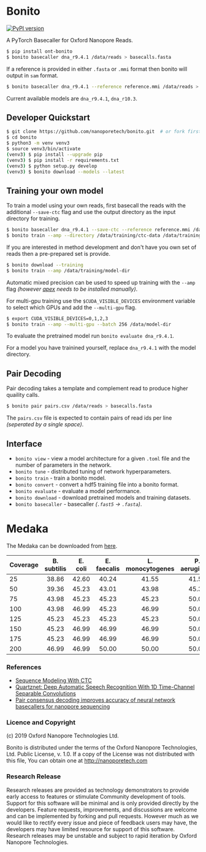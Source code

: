 # Bonito

[![PyPI version](https://badge.fury.io/py/ont-bonito.svg)](https://badge.fury.io/py/ont-bonito)

A PyTorch Basecaller for Oxford Nanopore Reads.

```bash
$ pip install ont-bonito
$ bonito basecaller dna_r9.4.1 /data/reads > basecalls.fasta
```

If a reference is provided in either `.fasta` or `.mmi` format then bonito will output in `sam` format.

```bash
$ bonito basecaller dna_r9.4.1 --reference reference.mmi /data/reads > basecalls.sam
```

Current available models are `dna_r9.4.1`, `dna_r10.3`.

## Developer Quickstart

```bash
$ git clone https://github.com/nanoporetech/bonito.git  # or fork first and clone that
$ cd bonito
$ python3 -m venv venv3
$ source venv3/bin/activate
(venv3) $ pip install --upgrade pip
(venv3) $ pip install -r requirements.txt
(venv3) $ python setup.py develop
(venv3) $ bonito download --models --latest
```

## Training your own model

To train a model using your own reads, first basecall the reads with the additional `--save-ctc` flag and use the output directory as the input directory for training.

```bash
$ bonito basecaller dna_r9.4.1 --save-ctc --reference reference.mmi /data/reads > /data/training/ctc-data/basecalls.sam
$ bonito train --amp --directory /data/training/ctc-data /data/training/model-dir
```

If you are interested in method development and don't have you own set of reads then a pre-prepared set is provide.

```bash
$ bonito download --training
$ bonito train --amp /data/training/model-dir
```

Automatic mixed precision can be used to speed up training with the `--amp` flag *(however [apex](https://github.com/nvidia/apex#quick-start) needs to be installed manually)*.

For multi-gpu training use the `$CUDA_VISIBLE_DEVICES` environment variable to select which GPUs and add the `--multi-gpu` flag.

```bash
$ export CUDA_VISIBLE_DEVICES=0,1,2,3
$ bonito train --amp --multi-gpu --batch 256 /data/model-dir
```

To evaluate the pretrained model run `bonito evaluate dna_r9.4.1`.

For a model you have trainined yourself, replace `dna_r9.4.1` with the model directory.

## Pair Decoding

Pair decoding takes a template and complement read to produce higher quaility calls.

```bash
$ bonito pair pairs.csv /data/reads > basecalls.fasta
```

The `pairs.csv` file is expected to contain pairs of read ids per line *(seperated by a single space)*.

## Interface

 - `bonito view` - view a model architecture for a given `.toml` file and the number of parameters in the network.
 - `bonito tune` - distributed tuning of network hyperparameters.
 - `bonito train` - train a bonito model.
 - `bonito convert` - convert a hdf5 training file into a bonito format.
 - `bonito evaluate` - evaluate a model performance.
 - `bonito download` - download pretrained models and training datasets.
 - `bonito basecaller` - basecaller *(`.fast5` -> `.fasta`)*.

# Medaka

The Medaka can be downloaded from [here](https://nanoporetech.box.com/shared/static/ve8445ceb2bnwod1zaj0z2ptuwsvxd64.hdf5).

| Coverage | B. subtilis | E. coli | E. faecalis | L. monocytogenes | P. aeruginosa | S. aureus | S. enterica |
| -------- |:-----------:|:-------:|:-----------:|:----------------:|:-------------:|:---------:|:-----------:|
|       25 |       38.86 |   42.60 |       40.24 |            41.55 |         41.55 |     43.98 |       36.78 |
|       50 |       39.36 |   45.23 |       43.01 |            43.98 |         45.34 |     46.99 |       38.07 |
|       75 |       43.98 |   45.23 |       45.23 |            45.23 |         50.00 |     46.99 |       38.36 |
|      100 |       43.98 |   46.99 |       45.23 |            46.99 |         50.00 |     50.00 |       39.39 |
|      125 |       45.23 |   45.23 |       45.23 |            45.23 |         50.00 |     50.00 |       39.39 |
|      150 |       45.23 |   46.99 |       46.99 |            46.99 |         50.00 |     50.00 |       39.59 |
|      175 |       45.23 |   46.99 |       46.99 |            46.99 |         50.00 |     50.00 |       39.59 |
|      200 |       46.99 |   46.99 |       50.00 |            50.00 |         50.00 |     50.00 |       40.00 |

### References

 - [Sequence Modeling With CTC](https://distill.pub/2017/ctc/)
 - [Quartznet: Deep Automatic Speech Recognition With 1D Time-Channel Separable Convolutions](https://arxiv.org/pdf/1910.10261.pdf)
 - [Pair consensus decoding improves accuracy of neural network basecallers for nanopore sequencing](https://www.biorxiv.org/content/10.1101/2020.02.25.956771v1.full.pdf)
 
### Licence and Copyright
(c) 2019 Oxford Nanopore Technologies Ltd.

Bonito is distributed under the terms of the Oxford Nanopore
Technologies, Ltd.  Public License, v. 1.0.  If a copy of the License
was not distributed with this file, You can obtain one at
http://nanoporetech.com

### Research Release

Research releases are provided as technology demonstrators to provide early access to features or stimulate Community development of tools. Support for this software will be minimal and is only provided directly by the developers. Feature requests, improvements, and discussions are welcome and can be implemented by forking and pull requests. However much as we would like to rectify every issue and piece of feedback users may have, the developers may have limited resource for support of this software. Research releases may be unstable and subject to rapid iteration by Oxford Nanopore Technologies.
